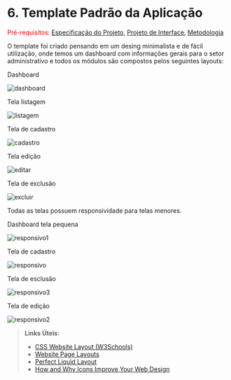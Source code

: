 # 6. Template Padrão da Aplicação

<span style="color:red">Pré-requisitos: <a href="2-Especificação do Projeto.md"> Especificação do Projeto</a></span>, <a href="3-Projeto de Interface.md"> Projeto de Interface</a>, <a href="4-Metodologia.md"> Metodologia</a>

O template foi criado pensando em um desing minimalista e de fácil utilização, onde temos um dashboard com informações gerais para o setor administrativo e todos os módulos são compostos pelos seguintes layouts:

Dashboard

![dashboard](https://github.com/ICEI-PUC-Minas-PMV-ADS/pmv-ads-2023-2-e2-proj-int-t3-pmv-ads-2023-2-e2-proj-web-t3-g1-cadastroDeProcessos/assets/126068378/cb0d4adb-5932-496f-94b5-30824674e0b8)

Tela listagem

![listagem](https://github.com/ICEI-PUC-Minas-PMV-ADS/pmv-ads-2023-2-e2-proj-int-t3-pmv-ads-2023-2-e2-proj-web-t3-g1-cadastroDeProcessos/assets/126068378/c3f3425e-60e0-4b5d-af6c-da30f810bae9)

Tela de cadastro

![cadastro](https://github.com/ICEI-PUC-Minas-PMV-ADS/pmv-ads-2023-2-e2-proj-int-t3-pmv-ads-2023-2-e2-proj-web-t3-g1-cadastroDeProcessos/assets/126068378/c7734a47-f1d6-4a35-8507-cddd6832f449)


Tela edição

![editar](https://github.com/ICEI-PUC-Minas-PMV-ADS/pmv-ads-2023-2-e2-proj-int-t3-pmv-ads-2023-2-e2-proj-web-t3-g1-cadastroDeProcessos/assets/126068378/e9764563-bc20-4f98-a503-3f6f50d20c85)

Tela de exclusão

![excluir](https://github.com/ICEI-PUC-Minas-PMV-ADS/pmv-ads-2023-2-e2-proj-int-t3-pmv-ads-2023-2-e2-proj-web-t3-g1-cadastroDeProcessos/assets/126068378/e7224d8f-d39c-4141-8f58-95a5585932d0)



Todas as telas possuem responsividade para telas menores.

Dashboard tela pequena

![responsivo1](https://github.com/ICEI-PUC-Minas-PMV-ADS/pmv-ads-2023-2-e2-proj-int-t3-pmv-ads-2023-2-e2-proj-web-t3-g1-cadastroDeProcessos/assets/126068378/4324c012-31ad-4300-a786-8a68fc3290d0)

Tela de cadastro 

![responsivo](https://github.com/ICEI-PUC-Minas-PMV-ADS/pmv-ads-2023-2-e2-proj-int-t3-pmv-ads-2023-2-e2-proj-web-t3-g1-cadastroDeProcessos/assets/126068378/942dd420-4f38-4b3b-bfc8-33fdc875e86f)

Tela de esclusão

![responsivo3](https://github.com/ICEI-PUC-Minas-PMV-ADS/pmv-ads-2023-2-e2-proj-int-t3-pmv-ads-2023-2-e2-proj-web-t3-g1-cadastroDeProcessos/assets/126068378/f1d91f99-0616-4c89-8d48-add04934019d)


Tela de edição

![responsivo2](https://github.com/ICEI-PUC-Minas-PMV-ADS/pmv-ads-2023-2-e2-proj-int-t3-pmv-ads-2023-2-e2-proj-web-t3-g1-cadastroDeProcessos/assets/126068378/98b1ee05-fb58-4843-b141-d383767f943d)


> **Links Úteis**:
>
> - [CSS Website Layout (W3Schools)](https://www.w3schools.com/css/css_website_layout.asp)
> - [Website Page Layouts](http://www.cellbiol.com/bioinformatics_web_development/chapter-3-your-first-web-page-learning-html-and-css/website-page-layouts/)
> - [Perfect Liquid Layout](https://matthewjamestaylor.com/perfect-liquid-layouts)
> - [How and Why Icons Improve Your Web Design](https://usabilla.com/blog/how-and-why-icons-improve-you-web-design/)
